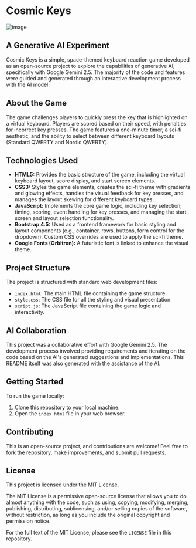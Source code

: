 # Cosmic Keys

![image](https://github.com/user-attachments/assets/07d8ff5a-2074-4d92-a267-61324d1559a9)


## A Generative AI Experiment

Cosmic Keys is a simple, space-themed keyboard reaction game developed as an open-source project to explore the capabilities of generative AI, specifically with Google Gemini 2.5. The majority of the code and features were guided and generated through an interactive development process with the AI model.

## About the Game

The game challenges players to quickly press the key that is highlighted on a virtual keyboard. Players are scored based on their speed, with penalties for incorrect key presses. The game features a one-minute timer, a sci-fi aesthetic, and the ability to select between different keyboard layouts (Standard QWERTY and Nordic QWERTY).

## Technologies Used

* **HTML5:** Provides the basic structure of the game, including the virtual keyboard layout, score display, and start screen elements.
* **CSS3:** Styles the game elements, creates the sci-fi theme with gradients and glowing effects, handles the visual feedback for key presses, and manages the layout skewing for different keyboard types.
* **JavaScript:** Implements the core game logic, including key selection, timing, scoring, event handling for key presses, and managing the start screen and layout selection functionality.
* **Bootstrap 4.5:** Used as a frontend framework for basic styling and layout components (e.g., container, rows, buttons, form control for the dropdown). Custom CSS overrides are used to apply the sci-fi theme.
* **Google Fonts (Orbitron):** A futuristic font is linked to enhance the visual theme.

## Project Structure

The project is structured with standard web development files:

* `index.html`: The main HTML file containing the game structure.
* `style.css`: The CSS file for all the styling and visual presentation.
* `script.js`: The JavaScript file containing the game logic and interactivity.

## AI Collaboration

This project was a collaborative effort with Google Gemini 2.5. The development process involved providing requirements and iterating on the code based on the AI's generated suggestions and implementations. This README itself was also generated with the assistance of the AI.

## Getting Started

To run the game locally:

1.  Clone this repository to your local machine.
2.  Open the `index.html` file in your web browser.

## Contributing

This is an open-source project, and contributions are welcome! Feel free to fork the repository, make improvements, and submit pull requests.

## License

This project is licensed under the MIT License.

The MIT License is a permissive open-source license that allows you to do almost anything with the code, such as using, copying, modifying, merging, publishing, distributing, sublicensing, and/or selling copies of the software, without restriction, as long as you include the original copyright and permission notice.

For the full text of the MIT License, please see the `LICENSE` file in this repository.
